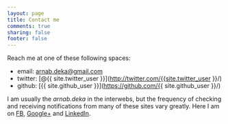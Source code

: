 ```yaml
---
layout: page
title: Contact me
comments: true
sharing: false
footer: false
---
```


Reach me at one of these following spaces:

+ email: [arnab.deka@gmail.com](mailto:arnab.deka@gmail.com)
+ twitter: [@{{ site.twitter_user }}](http://twitter.com/{{site.twitter_user }}/)
+ github: [{{ site.github_user }}](https://github.com/{{ site.github_user }}/)

I am usually the *arnab.deka* in the interwebs, but
the frequency of checking and receiving notifications from many of
these sites vary greatly. Here I am on
[FB](https://www.facebook.com/arnab.deka),
[Google+](https://plus.google.com/{{site.googleplus_user}}?rel=author) and
[LinkedIn](http://linkedin.com/in/arnab1981/).
